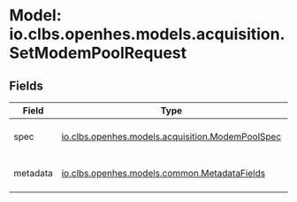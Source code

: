 # Model: io.clbs.openhes.models.acquisition.SetModemPoolRequest

## Fields

| Field | Type | Description |
| --- | --- | --- |
| spec | [io.clbs.openhes.models.acquisition.ModemPoolSpec](model-io-clbs-openhes-models-acquisition-modempoolspec.md) | The modem pool specification. |
| metadata | [io.clbs.openhes.models.common.MetadataFields](model-io-clbs-openhes-models-common-metadatafields.md) | The metadata fields. |

